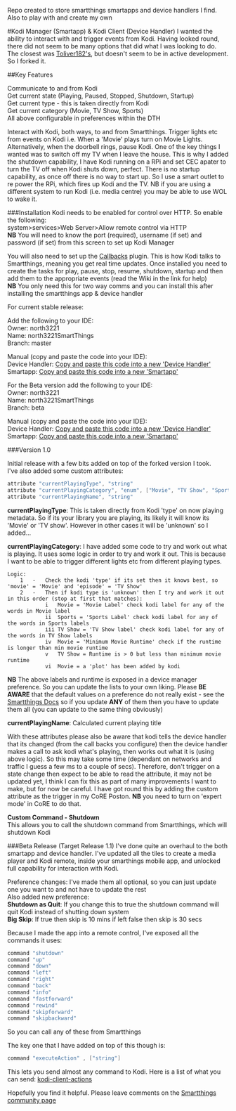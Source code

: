 Repo created to store smartthings smartapps and device handlers I find. Also to play with and create my own

#Kodi Manager (Smartapp) & Kodi Client (Device Handler)
I wanted the ability to interact with and trigger events from Kodi. Having looked round, there did not seem to be many options that did what I was looking to do. The closest was <a href="https://github.com/Toliver182/SmartThings-Kodi">Toliver182's</a>, but doesn't seem to be in active development. So I forked it.

##Key Features

Communicate to and from Kodi  
Get current state (Playing, Paused, Stopped, Shutdown, Startup)  
Get current type - this is taken directly from Kodi  
Get current category (Movie, TV Show, Sports)  
All above configurable in preferences within the DTH

Interact with Kodi, both ways, to and from Smartthings. Trigger lights etc from events on Kodi i.e. When a 'Movie' plays turn on Movie Lights. Alternatively, when the doorbell rings, pause Kodi. One of the key things I wanted was to switch off my TV when I leave the house. This is why I added the shutdown capability, I have Kodi running on a RPi and set CEC apater to turn the TV off when Kodi shuts down, perfect. There is no startup capability, as once off there is no way to start up. So I use a smart outlet to re power the RPi, which fires up Kodi and the TV.
 NB if you are using a different system to run Kodi (i.e. media centre) you may be able to use WOL to wake it.
 
 ###Installation
 Kodi needs to be enabled for control over HTTP. So enable the following:  
 system>services>Web Server>Allow remote control via HTTP  
 **NB** You will need to know the port (required), username (if set) and password (if set) from this screen to set up Kodi Manager
 
 You will also need to set up the <a href="http://kodi.wiki/view/Add-on:Kodi_Callbacks">Callbacks</a> plugin. This is how Kodi talks to Smartthings, meaning you get real time updates. Once installed you need to create the tasks for play, pause, stop, resume, shutdown, startup and then add them to the appropriate events (read the Wiki in the link for help)  
 **NB** You only need this for two way comms and you can install this after installing the smartthings app & device handler
 
 
 For current stable release: 
 
 Add the following to your IDE:  
 Owner:     north3221  
 Name:      north3221SmartThings  
 Branch:    master  
 
 Manual (copy and paste the code into your IDE):  
 Device Handler:    <a href="https://raw.githubusercontent.com/north3221/north3221SmartThings/master/devicetypes/north3221/kodi-client.src/kodi-client.groovy">Copy and paste this code into a new 'Device Handler'</a>  
 Smartapp:          <a href="https://raw.githubusercontent.com/north3221/north3221SmartThings/master/smartapps/north3221/kodi-manager-cbs.src/kodi-manager-cbs.groovy">Copy and paste this code into a new 'Smartapp'</a>
 
 For the Beta version add the following to your IDE:  
 Owner:     north3221  
 Name:      north3221SmartThings  
 Branch:    beta  
 
 Manual (copy and paste the code into your IDE):  
 Device Handler:    <a href="https://raw.githubusercontent.com/north3221/north3221SmartThings/beta/devicetypes/north3221/kodi-client.src/kodi-client.groovy">Copy and paste this code into a new 'Device Handler'</a>  
 Smartapp:          <a href="https://raw.githubusercontent.com/north3221/north3221SmartThings/beta/smartapps/north3221/kodi-manager-cbs.src/kodi-manager-cbs.groovy">Copy and paste this code into a new 'Smartapp'</a>
 

###Version 1.0

Initial release with a few bits added on top of the forked version I took.  
I've also added some custom attributes:
```groovy
attribute "currentPlayingType", "string"
attribute "currentPlayingCategory", "enum", ["Movie", "TV Show", "Sports", "None", "Unknown"]
attribute "currentPlayingName", "string"
```

**currentPlayingType**: This is taken directly from Kodi 'type' on now playing metadata. So if its your library you are
playing, its likely it will know its 'Movie' or 'TV show'. However in other cases it will be 'unknown' so I added...

**currentPlayingCategory**: I have added some code to try and work out what is playing. It uses some logic in order to
try and work it out. This is because I want to be able to trigger different lights etc from different playing types.
```
Logic:
    1   -   Check the kodi 'type' if its set then it knows best, so 'movie' = 'Movie' and 'episode' = 'TV Show'
    2   -   Then if kodi type is 'unknown' then I try and work it out in this order (stop at first that matches):
            i   Movie = 'Movie Label' check kodi label for any of the words in Movie label
            ii  Sports = 'Sports Label' check kodi label for any of the words in Sports labels
            iii TV Show = 'TV Show label' check kodi label for any of the words in TV Show labels
            iv  Movie = 'Minimum Movie Runtime' check if the runtime is longer than min movie runtime
            v   TV Show = Runtime is > 0 but less than minimum movie runtime
            vi  Movie = a 'plot' has been added by kodi
```
**NB** The above labels and runtime is exposed in a device manager preference. So you can update the lists to your
  own liking. Please **BE AWARE** that the default values on a preference do not really exist - see the <a href="http://docs.smartthings.com/en/latest/device-type-developers-guide/device-preferences.html#additional-notes">Smartthings Docs</a> so if you
  update **ANY** of them then you have to update them all (you can update to the same thing obviously)

 **currentPlayingName**: Calculated current playing title

With these attributes please also be aware that kodi tells the device handler that its changed (from the call backs
 you configure) then the device handler makes a call to ask kodi what's
 playing, then works out what it is (using above logic). So this may take some time (dependant on networks and traffic I
 guess a few ms to a couple of secs). Therefore, don't trigger on a state change then expect to be able to read
 the attribute, it may not be updated yet, I think I can fix this as part of many improvements I want to make, but
 for now be careful.
 I have got round this by adding the custom attribute as the trigger in my CoRE Poston. **NB** you need to turn on
 'expert mode' in CoRE to do that.

**Custom Command - Shutdown**  
This allows you to call the shutdown command from Smartthings, which will shutdown Kodi



###Beta Release (Target Release 1.1)
I've done quite an overhaul to the both smartapp and device handler. I've updated all the tiles to create a media player and Kodi remote, inside your smarthings mobile app, and unlocked full capability for interaction with Kodi.

Preference changes: I've made them all optional, so you can just update one you want to and not have to update the rest  
Also added new preference:  
**Shutdown as Quit**:   If you change this to true the shutdown command will quit Kodi instead of shutting down system  
**Big Skip**:           If true then skip is 10 mins if left false then skip is 30 secs

Because I made the app into a remote control, I've exposed all the commands it uses:
```groovy
command "shutdown"
command "up"
command "down"
command "left"
command "right"
command "back"
command "info"
command "fastforward"
command "rewind"
command "skipforward"
command "skipbackward"
```
So you can call any of these from Smartthings

The key one that I have added on top of this though is:
```groovy
command "executeAction" , ["string"]
```
This lets you send almost any command to Kodi. Here is a list of what you can send:
[kodi-client-actions](./resources/kodi-client-actions)


Hopefully you find it helpful. Please leave comments on the <a href="https://community.smartthings.com/t/release-kodi-manager-forked-and-updated/75153">Smartthings community page</a>